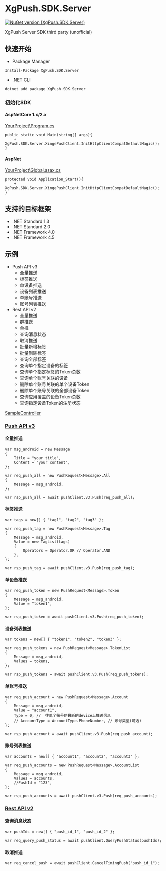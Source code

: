 # XgPush.SDK.Server
[![NuGet version (XgPush.SDK.Server)](https://img.shields.io/nuget/v/XgPush.SDK.Server.svg)](https://www.nuget.org/packages/XgPush.SDK.Server/)

XgPush Server SDK third party (unofficial) 

## 快速开始

* Package Manager

```
Install-Package XgPush.SDK.Server
```

* .NET CLI

```
dotnet add package XgPush.SDK.Server
```

### 初始化SDK

#### AspNetCore 1.x/2.x

[YourProject\Program.cs](/samples/aspnetcore21(netcoreapp21)/Program.cs)
```
public static void Main(string[] args){
    + XgPush.SDK.Server.XingePushClient.InitHttpClientCompatDefaultMagic();
}
```

#### AspNet

[YourProject\Global.asax.cs](/samples/aspnetmvc5(net45)/Global.asax.cs)
```
protected void Application_Start(){
    + XgPush.SDK.Server.XingePushClient.InitHttpClientCompatDefaultMagic();
}
```

## 支持的目标框架

* .NET Standard 1.3
* .NET Standard 2.0
* .NET Framework 4.0
* .NET Framework 4.5

## 示例

* Push API v3
    * 全量推送
    * 标签推送
    * 单设备推送
    * 设备列表推送
    * 单账号推送
    * 账号列表推送
* Rest API v2
    * 全量推送
    * 群推送
    * 单推
    * 查询消息状态
    * 取消推送
    * 批量新增标签
    * 批量删除标签
    * 查询全部标签
    * 查询单个指定设备的标签
    * 查询单个指定标签的Token总数
    * 查询单个账号关联的设备
    * 删除单个账号关联的单个设备Token
    * 删除单个账号关联的全部设备Token
    * 查询应用覆盖的设备Token总数
    * 查询指定设备Token的注册状态

[SampleController](https://github.com/RMBGame/XgPush.SDK.Server/tree/master/samples/aspnetcore21(netcoreapp21)/Controllers/SampleController.cs)

### [Push API v3](https://xg.qq.com/docs/server_api/v3/push_api_v3.html)

#### 全量推送

```
var msg_android = new Message
{
    Title = "your title",
    Content = "your content",
};

var req_push_all = new PushRequest<Message>.All
{
    Message = msg_android,
};

var rsp_push_all = await pushClient.v3.Push(req_push_all);
```

#### 标签推送

```
var tags = new[] { "tag1", "tag2", "tag3" };

var req_push_tag = new PushRequest<Message>.Tag
{
    Message = msg_android,
    Value = new TagList(tags)
    {
        Operators = Operator.OR // Operator.AND
    },
};

var rsp_push_tag = await pushClient.v3.Push(req_push_tag);
```

#### 单设备推送

```
var req_push_token = new PushRequest<Message>.Token
{
    Message = msg_android,
    Value = "token1",
};

var rsp_push_token = await pushClient.v3.Push(req_push_token);
```

#### 设备列表推送

```
var tokens = new[] { "token1", "token2", "token3" };

var req_push_tokens = new PushRequest<Message>.TokenList
{
    Message = msg_android,
    Values = tokens,
};

var rsp_push_tokens = await pushClient.v3.Push(req_push_tokens);
```

#### 单账号推送

```
var req_push_account = new PushRequest<Message>.Account
{
    Message = msg_android,
    Value = "account1",
    Type = 0, //  往单个账号的最新的device上推送信息
    // AccountType = AccountType.PhoneNumber, // 账号类型(可选)
};

var rsp_push_account = await pushClient.v3.Push(req_push_account);
```

#### 账号列表推送

```
var accounts = new[] { "account1", "account2", "account3" };

var req_push_accounts = new PushRequest<Message>.AccountList
{
    Message = msg_android,
    Values = accounts,
    //PushId = "123",
};

var rsp_push_accounts = await pushClient.v3.Push(req_push_accounts);
```

### [Rest API v2](https://xg.qq.com/docs/server_api/v2/rest.html)

#### 查询消息状态

```
var pushIds = new[] { "push_id_1", "push_id_2" };

var req_query_push_status = await pushClient.QueryPushStatus(pushIds);
```

#### 取消推送


```
var req_cancel_push = await pushClient.CancelTimingPush("push_id_1");
```